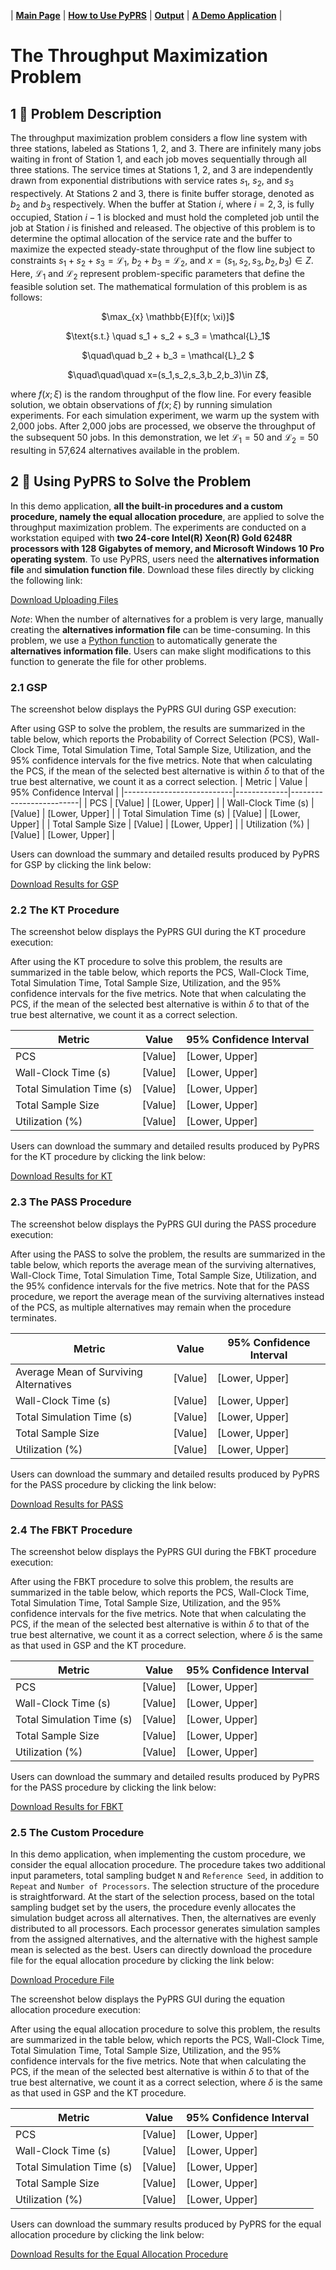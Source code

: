 | [**Main Page**](../README.md) | [**How to Use PyPRS**](How%20to%20Use%20PyPRS.md) | [**Output**](Output.md) | [**A Demo Application**](A%20Demo%20Application.md) |
# The Throughput Maximization Problem

## 1 📝 Problem Description
The throughput maximization problem considers a flow line system with three stations, labeled as Stations 1, 2, and 3. There are infinitely many jobs waiting in front of Station 1, and each job moves sequentially through all three stations. The service times at Stations 1, 2, and 3 are independently drawn from exponential distributions with service rates $s_1$, $s_2$, and $s_3$ respectively. At Stations 2 and 3, there is finite buffer storage, denoted as $b_2$ and $b_3$ respectively. When the buffer at Station $i$, where $i = 2, 3$, is fully occupied, Station $i - 1$ is blocked and must hold the completed job until the job at Station $i$ is finished and released. The objective of this problem is to determine the optimal allocation of the service rate and the buffer to maximize the expected steady-state throughput of the flow line subject to constraints $s_1 + s_2 + s_3 = \mathcal{L}_1$,  $b_2 + b_3 = \mathcal{L}_2$, and $x=(s_1,s_2,s_3,b_2,b_3)\in Z$. Here, $\mathcal{L}_1$ and $\mathcal{L}_2$ represent problem-specific parameters that define the feasible solution set. The mathematical formulation of this problem is as follows:

<p align="center">$\max_{x} \mathbb{E}[f(x; \xi)]$</p>
<p align="center">$\text{s.t.} \quad s_1 + s_2 + s_3 = \mathcal{L}_1$</p>
<p align="center">$\quad\quad b_2 + b_3 = \mathcal{L}_2 $</p>
<p align="center">$\quad\quad\quad  x=(s_1,s_2,s_3,b_2,b_3)\in Z$,</p>

where $f(x; \xi)$ is the random throughput of the flow line. For every feasible solution, we obtain observations of $f(x; \xi)$ by running simulation experiments. For each simulation experiment, we warm up the system with 2,000 jobs. After 2,000 jobs are processed, we observe the throughput of the subsequent 50 jobs. In this demonstration, we let $\mathcal{L}_1=50$ and $\mathcal{L}_2=50$ resulting in 57,624 alternatives available in the problem. 



## 2 🔧 Using PyPRS to Solve the Problem

In this demo application, **all the built-in procedures and a custom procedure, namely the equal allocation procedure**, are applied to solve the throughput maximization problem.  The experiments are conducted on a workstation equiped with **two 24-core Intel(R) Xeon(R) Gold 6248R processors with 128 Gigabytes of memory, and Microsoft Windows 10 Pro operating system**. To use PyPRS, users need the **alternatives information file** and **simulation function file**. Download these files directly by clicking the following link:

<a href="https://raw.githubusercontent.com/biazhong/test/refs/heads/main/files/Uploading%20Files.zip">Download Uploading Files</a>



*Note*: When the number of alternatives for a problem is very large, manually creating the **alternatives information file** can be time-consuming. In this problem, we use a <a href="https://raw.githubusercontent.com/biazhong/test/refs/heads/main/files/Generate%20Alternatives%20Information%20File.zip">Python function</a> to automatically generate the **alternatives information file**. Users can make slight modifications to this function to generate the file for other problems. 






### 2.1 GSP
The screenshot below displays the PyPRS GUI during GSP execution:

After using GSP to solve the problem, the results are summarized in the table below, which reports the Probability of Correct Selection (PCS), Wall-Clock Time, Total Simulation Time, Total Sample Size, Utilization, and the 95% confidence intervals for the five metrics. Note that when calculating the PCS, if the mean of the selected best alternative is within $\delta$ to that of the true best alternative, we count it as a correct selection.
| Metric                    | Value       | 95% Confidence Interval |
|---------------------------|-------------|-------------------------|
| PCS                       | [Value]     | [Lower, Upper]          |
| Wall-Clock Time (s)       | [Value]     | [Lower, Upper]          |
| Total Simulation Time (s) | [Value]     | [Lower, Upper]          |
| Total Sample Size         | [Value]     | [Lower, Upper]          |
| Utilization (%)           | [Value]     | [Lower, Upper]          |

Users can download the summary and detailed results produced by PyPRS for GSP by clicking the link below:

<a href="https://raw.githubusercontent.com/biazhong/test/refs/heads/main/files/Uploading%20Files.zip">Download Results for GSP</a>
### 2.2 The KT Procedure
The screenshot below displays the PyPRS GUI during the KT procedure execution:

After using the KT procedure to solve this problem, the results are summarized in the table below, which reports the PCS, Wall-Clock Time, Total Simulation Time, Total Sample Size, Utilization, and the 95% confidence intervals for the five metrics. Note that when calculating the PCS, if the mean of the selected best alternative is within $\delta$ to that of the true best alternative, we count it as a correct selection.

| Metric                    | Value       | 95% Confidence Interval |
|---------------------------|-------------|-------------------------|
| PCS                       | [Value]     | [Lower, Upper]          |
| Wall-Clock Time (s)       | [Value]     | [Lower, Upper]          |
| Total Simulation Time (s) | [Value]     | [Lower, Upper]          |
| Total Sample Size         | [Value]     | [Lower, Upper]          |
| Utilization (%)           | [Value]     | [Lower, Upper]          |

Users can download the summary and detailed results produced by PyPRS for the KT procedure by clicking the link below:

<a href="https://raw.githubusercontent.com/biazhong/test/refs/heads/main/files/Uploading%20Files.zip">Download Results for KT</a>
### 2.3 The PASS Procedure
The screenshot below displays the PyPRS GUI during the PASS procedure execution:

After using the PASS to solve the problem, the results are summarized in the table below, which reports the average mean of the surviving alternatives, Wall-Clock Time, Total Simulation Time, Total Sample Size, Utilization, and the 95% confidence intervals for the five metrics. Note that for the PASS procedure, we report the average mean of the surviving alternatives instead of the PCS, as multiple alternatives may remain when the procedure terminates.

| Metric                              | Value       | 95% Confidence Interval |
|-------------------------------------|-------------|-------------------------|
| Average Mean of Surviving Alternatives | [Value]  | [Lower, Upper]          |
| Wall-Clock Time (s)                 | [Value]     | [Lower, Upper]          |
| Total Simulation Time (s)           | [Value]     | [Lower, Upper]          |
| Total Sample Size                   | [Value]     | [Lower, Upper]          |
| Utilization (%)                     | [Value]     | [Lower, Upper]          |

Users can download the summary and detailed results produced by PyPRS for the PASS procedure by clicking the link below:

<a href="https://raw.githubusercontent.com/biazhong/test/refs/heads/main/files/Uploading%20Files.zip">Download Results for PASS</a>
### 2.4 The FBKT Procedure
The screenshot below displays the PyPRS GUI during the FBKT procedure execution:

After using the FBKT procedure to solve this problem, the results are summarized in the table below, which reports the PCS, Wall-Clock Time, Total Simulation Time, Total Sample Size, Utilization, and the 95% confidence intervals for the five metrics. Note that when calculating the PCS, if the mean of the selected best alternative is within $\delta$ to that of the true best alternative, we count it as a correct selection, where $\delta$ is the same as that used in GSP and the KT procedure.

| Metric                    | Value       | 95% Confidence Interval |
|---------------------------|-------------|-------------------------|
| PCS                       | [Value]     | [Lower, Upper]          |
| Wall-Clock Time (s)       | [Value]     | [Lower, Upper]          |
| Total Simulation Time (s) | [Value]     | [Lower, Upper]          |
| Total Sample Size         | [Value]     | [Lower, Upper]          |
| Utilization (%)           | [Value]     | [Lower, Upper]          |

Users can download the summary and detailed results produced by PyPRS for the PASS procedure by clicking the link below:

<a href="https://raw.githubusercontent.com/biazhong/test/refs/heads/main/files/Uploading%20Files.zip">Download Results for FBKT</a>
### 2.5 The Custom Procedure

In this demo application, when implementing the custom procedure, we consider the equal allocation procedure. The procedure takes two additional input parameters, total sampling budget `N` and `Reference Seed`, in addition to `Repeat` and `Number of Processors`. The selection structure of the procedure is straightforward. At the start of the selection process, based on the total sampling budget set by the users, the procedure evenly allocates the simulation budget across all alternatives. Then, the alternatives are evenly distributed to all processors. Each processor generates simulation samples from the assigned alternatives, and the alternative with the highest sample mean is selected as the best. Users can directly download the procedure file for the equal allocation procedure by clicking the link below:

<a href="https://raw.githubusercontent.com/biazhong/test/refs/heads/main/files/Equal%20Allocation.zip">Download Procedure File</a>


The screenshot below displays the PyPRS GUI during the equation allocation procedure execution:


After using the equal allocation procedure to solve this problem, the results are summarized in the table below, which reports the PCS, Wall-Clock Time, Total Simulation Time, Total Sample Size, Utilization, and the 95% confidence intervals for the five metrics. Note that when calculating the PCS, if the mean of the selected best alternative is within $\delta$ to that of the true best alternative, we count it as a correct selection, where $\delta$ is the same as that used in GSP and the KT procedure.

| Metric                    | Value       | 95% Confidence Interval |
|---------------------------|-------------|-------------------------|
| PCS                       | [Value]     | [Lower, Upper]          |
| Wall-Clock Time (s)       | [Value]     | [Lower, Upper]          |
| Total Simulation Time (s) | [Value]     | [Lower, Upper]          |
| Total Sample Size         | [Value]     | [Lower, Upper]          |
| Utilization (%)           | [Value]     | [Lower, Upper]          |

Users can download the summary results produced by PyPRS for the equal allocation procedure by clicking the link below:

<a href="https://raw.githubusercontent.com/biazhong/test/refs/heads/main/files/Uploading%20Files.zip">Download Results for the Equal Allocation Procedure</a>

